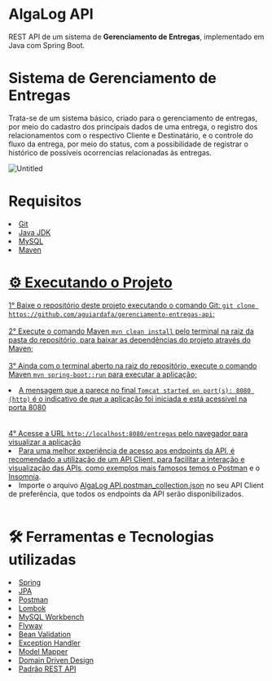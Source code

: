 # AlgaLog API

REST API de um sistema de **Gerenciamento de Entregas**, implementado em Java com Spring Boot.

# Sistema de Gerenciamento de Entregas
Trata-se de um sistema básico, criado para o gerenciamento de entregas, por meio do cadastro dos principais dados de uma entrega, o registro dos relacionamentos com o respectivo Cliente e Destinatário, e o controle do fluxo da entrega, por meio do status, com a possibilidade de registrar o histórico de possíveis ocorrencias relacionadas às entregas. 

![Untitled](https://user-images.githubusercontent.com/68922997/201790444-3e7d9e8c-f5e7-4236-9b5a-15a42ee22412.png)

# Requisitos
<li><a href="https://git-scm.com/">Git</li>
<li><a href="https://www.oracle.com/java/technologies/downloads/">Java JDK</li>
<li><a href="https://dev.mysql.com/downloads">MySQL</li>
<li><a href="https://maven.apache.org/download.cgi">Maven</li>

# :gear: Executando o Projeto
1° Baixe o repositório deste projeto executando o comando Git: `git clone https://github.com/aguiardafa/gerenciamento-entregas-api`;
</br></br>
2° Execute o comando Maven `mvn clean install` pelo terminal na raiz da pasta do repositório, para baixar as dependências do projeto através do Maven;
</br></br>
3° Ainda com o terminal aberto na raiz do repositório, execute o comando Maven `mvn spring-boot::run` para executar a aplicação;
</br>
<li>A mensagem que a parece no final <code>Tomcat started on port(s): 8080 (http)</code> é o indicativo de que a aplicação foi iniciada e está acessível na porta 8080</li>
</br></br>
4° Acesse a URL <code>http://localhost:8080/entregas</code> pelo navegador para visualizar a aplicação
</br>
<li>Para uma melhor experiência de acesso aos endpoints da API, é recomendado a utilização de um API Client, para facilitar a interação e visualização das APIs, como exemplos mais famosos temos o <a href="https://www.postman.com/">Postman</a> e o <a href="https://insomnia.rest/">Insomnia</a>.</li>
<li>Importe o arquivo <a href="https://schema.getpostman.com/json/collection/v2.1.0/collection.json">AlgaLog API.postman_collection.json</a> no seu API Client de preferência, que todos os endpoints da API serão disponibilizados.</li>
</br>

# :hammer_and_wrench: Ferramentas e Tecnologias utilizadas
<li><a href="https://spring.io/">Spring</li>
<li><a href="https://www.devmedia.com.br/introducao-a-jpa-java-persistence-api/28173">JPA</li>
<li><a href="https://www.postman.com/">Postman</li>
<li><a href="https://projectlombok.org/">Lombok</li>
<li><a href="https://dev.mysql.com/downloads/workbench/">MySQL Workbench</li>
<li><a href="https://flywaydb.org/">Flyway</li>
<li><a href="https://beanvalidation.org/">Bean Validation</li>
<li><a href="https://spring.io/blog/2013/11/01/exception-handling-in-spring-mvc">Exception Handler</li>
<li><a href="http://modelmapper.org/getting-started/">Model Mapper</li>
<li><a href="https://medium.com/beelabacademy/domain-driven-design-vs-arquitetura-em-camadas-d01455698ec5#:~:text=O%20DDD%20(Domain%20Driven%20Design,neg%C3%B3cios%20que%20tratamos%20como%20dom%C3%ADnio."> Domain Driven Design</li>
<li><a href="https://www.devmedia.com.br/introducao-a-web-services-restful/37387#:~:text=O%20padr%C3%A3o%20REST%20determina%20como,entidade%20em%20um%20dado%20momento.">Padrão REST API</li>


